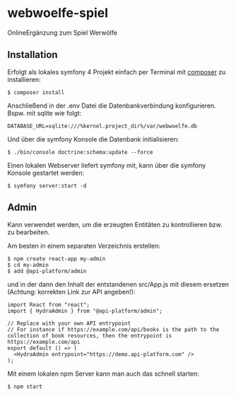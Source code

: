 # webwoelfe-spiel
OnlineErgänzung zum Spiel Werwölfe

## Installation

Erfolgt als lokales symfony 4 Projekt einfach per Terminal mit [composer](https://getcomposer.org/) zu installieren:

`$ composer install`

Anschließend in der .env Datei die Datenbankverbindung konfigurieren. Bspw. mit sqlite wie folgt:

`DATABASE_URL=sqlite:///%kernel.project_dir%/var/webwoelfe.db`

Und über die symfony Konsole die Datenbank initialisieren:

`$ ./bin/console doctrine:schema:update --force`

Einen lokalen Webserver liefert symfony mit, kann über die symfony Konsole gestartet werden:

`$ symfony server:start -d`

## Admin

Kann verwendet werden, um die erzeugten Entitäten zu kontrollieren bzw. zu bearbeiten.

Am besten in einem separaten Verzeichnis erstellen:

```
$ npm create react-app my-admin
$ cd my-admin
$ add @api-platform/admin
```

und in der dann den Inhalt der entstandenen src/App.js mit diesem ersetzen (Achtung: korrekten Link zur API angeben!):

```
import React from "react";
import { HydraAdmin } from "@api-platform/admin";

// Replace with your own API entrypoint
// For instance if https://example.com/api/books is the path to the collection of book resources, then the entrypoint is https://example.com/api
export default () => (
  <HydraAdmin entrypoint="https://demo.api-platform.com" />
);
```

Mit einem lokalen npm Server kann man auch das schnell starten:

`$ npm start`
